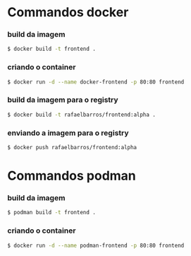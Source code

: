# Commandos docker

### build da imagem

```sh
$ docker build -t frontend .
```

### criando o container

```sh
$ docker run -d --name docker-frontend -p 80:80 frontend
```

### build da imagem para o registry

```sh
$ docker build -t rafaelbarros/frontend:alpha .
```

### enviando a imagem para o registry

```sh
$ docker push rafaelbarros/frontend:alpha
```

# Commandos podman

### build da imagem

```sh
$ podman build -t frontend .
```

### criando o container

```sh
$ docker run -d --name podman-frontend -p 80:80 frontend
```
